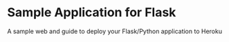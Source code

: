 # Sample Application for Flask
A sample web and guide to deploy your Flask/Python application to Heroku
